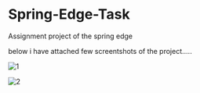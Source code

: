 # Spring-Edge-Task


Assignment project of the spring edge

below i have attached few screentshots of the project.....

![1](https://github.com/user-attachments/assets/037e44ea-2918-4d7a-b980-6d26b3b72176)


![2](https://github.com/user-attachments/assets/8f9ffd31-d6a5-4f8d-8eec-47654ad9e38f)

